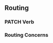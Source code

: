 ## Routing

### <a id="patch-verb"></a>PATCH Verb

### <a id="routing-concerns"></a>Routing Concerns

